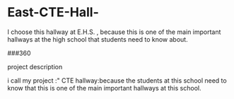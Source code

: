 # East-CTE-Hall-
 I choose this hallway at E.H.S. , because this is one of the main important hallways at the high school that students need to know about.

###360

<script src='//vizor.io/static/scripts/vizor-360-embed.js' data-vizorurl='//vizor.io/embed/swaboikj15/east-cte-hallway'></script>

project description

i call my project :" CTE hallway:because  the students at this school need to know that this is one of the main important hallways at this school.
